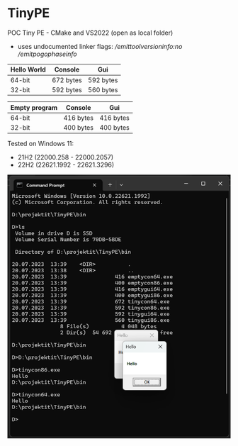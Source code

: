 # TinyPE
POC Tiny PE - CMake and VS2022 (open as local folder)
  - uses undocumented linker flags: */emittoolversioninfo:no /emitpogophaseinfo*

| Hello World    | Console    | Gui       |
|----------------|------------|-----------|
| 64-bit         | 672 bytes  | 592 bytes |
| 32-bit         | 592 bytes  | 560 bytes |

| Empty program     | Console    | Gui       |
|-------------------|------------|-----------|
| 64-bit            | 416 bytes  | 416 bytes |
| 32-bit            | 400 bytes  | 400 bytes |



Tested on Windows 11:
  - 21H2 (22000.258 - 22000.2057)
  - 22H2 (22621.1992 - 22621.3296)

<img width="1095" alt="readme_image" src="readmeimage.png">



